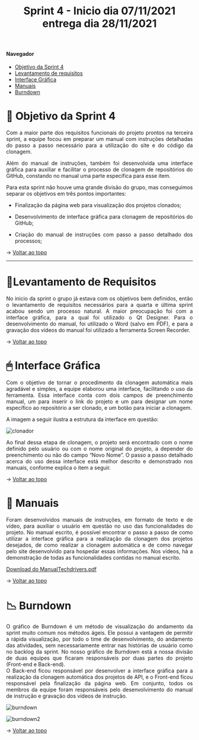 <div align="center">
  <h1>Sprint 4 - Inicio dia 07/11/2021 entrega dia 28/11/2021</h1>
</div>

<br id="topo">  
  
#### Navegador
* <a href="#objetivo">Objetivo da Sprint 4</a>
* <a href="#requisitos">Levantamento de requisitos</a>
* <a href="#interfaceGrafica">Interface Gráfica</a>
* <a href="#manual">Manuais</a>
* <a href="#burndown">Burndown</a>

<span id="objetivo">

# 📌 Objetivo da Sprint 4
  <p align="justify">
Com a maior parte dos requisitos funcionais do projeto prontos na terceira sprint, a equipe focou em preparar um manual com instruções detalhadas do passo a passo necessário para a utilização do site e do código da clonagem.
  </p>
  <p align="justify">
    Além do manual de instruções, também foi desenvolvida uma interface gráfica para auxiliar e facilitar o processo de clonagem de repositórios do GitHub, constando no manual uma parte específica para esse item.
  </p>
<div align="justify">
Para esta sprint não houve uma grande divisão do grupo, mas conseguimos separar os objetivos em três pontos importantes:
  
* Finalização da página web para visualização dos projetos clonados;
  
* Desenvolvimento de interface gráfica para clonagem de repositórios do GitHub;
  
* Criação do manual de instruções com passo a passo detalhado dos processos;
  
  
  <div align="justify">
    
  </div>

→ [Voltar ao topo](#topo)
  
  ------------------------------------------------------------------------------
  <span id="requisitos">

# 📝Levantamento de Requisitos 
  <p align="justify">
  No inicio da sprint o grupo já estava com os objetivos bem definidos, então o levantamento de requisitos necessários para a quarta e última sprint acabou sendo um processo natural. A maior preocupação foi com a interface gráfica, para a qual foi utilizado o Qt Designer. Para o desenvolvimento do manual, foi utilizado o Word (salvo em PDF), e para a gravação dos vídeos do manual foi utilizado a ferramenta Screen Recorder.
  </p>
    
 → [Voltar ao topo](#topo)
    
  <span id="interfaceGrafica">
 
# 🖱 Interface Gráfica
 
  <p>Com o objetivo de tornar o procedimento da clonagem automática mais agradável e simples, a equipe elaborou uma interface, facilitando o uso da ferramenta.
    Essa interface conta com dois campos de preenchimento manual, um para inserir o link do projeto e um para designar um nome específico ao repositório a ser clonado,
    e um botão para iniciar a clonagem.
    </p>
  <p>A imagem a seguir ilustra a estrutura da interface em questão:
    </p>

![clonador](https://user-images.githubusercontent.com/86115352/143720642-a3d70b83-53f7-4353-a162-f24a69f1fbb0.png)

<p> 
  Ao final dessa etapa de clonagem, o projeto será encontrado com o nome definido pelo usuário ou com o nome original do projeto, a depender do preenchimento ou não do campo “Novo Nome”. O passo a passo detalhado acerca do uso dessa interface está melhor descrito e demonstrado nos manuais, conforme explica o item a seguir.
    </p>
    
  → [Voltar ao topo](#topo)
    
   <span id="manual">
     
 # 📖 Manuais 
   <p>Foram desenvolvidos manuais de instruções, em formato de texto e de vídeo, para auxiliar o usuário em questão no uso das funcionalidades do projeto. No manual escrito, é possível encontrar o passo a passo de como utilizar a interface gráfica para a realização da clonagem dos projetos desejados, de como realizar a clonagem automática e de como navegar pelo site desenvolvido para hospedar essas informações. Nos vídeos, há a demonstração de todas as funcionalidades contidas no manual escrito. </p>
     
  [Download do ManualTechdrivers.pdf](https://github.com/TechDriversFatec/TechDrivers/files/7612295/Manual_Techdrivers.pdf)

     
  → [Voltar ao topo](#topo)
        
   <span id="burndown">
  
  # 📉 Burndown
    
   <p>O gráfico de Burndown é um método de visualização do andamento da sprint muito comum nos métodos ágeis. Ele possui a vantagem de permitir a rápida visualização, por todo o time de desenvolvimento, do andamento das atividades, sem necessariamente entrar nas histórias de usuário como no backlog da sprint. No nosso gráfico de Burndown está a nossa divisão de duas equipes que ficaram responsáveis por duas partes do projeto (Front-end e Back-end).<br>
      O Back-end ficou responsável por desenvolver a interface gráfica para a realização da clonagem automática dos projetos de API, e o Front-end ficou responsável pela finalização da página web. Em conjunto, todos os membros da equipe foram responsáveis pelo desenvolvimento do manual de instrução e gravação dos vídeos de instrução. </p>
     
 ![burndown](https://user-images.githubusercontent.com/80860267/143718802-cec24b4a-54f0-4364-a8e0-e73a6b479dc9.jpg)

 ![burndown2](https://user-images.githubusercontent.com/80860267/143719556-fed9e4c6-44f9-463b-b824-ab954033daf2.jpeg)

     
  → [Voltar ao topo](#topo)

